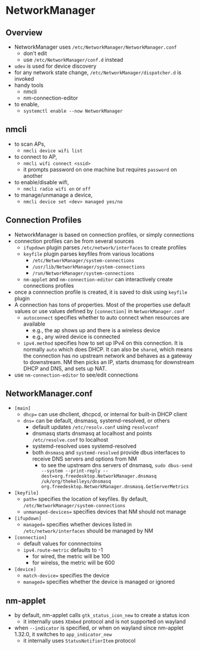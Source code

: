 NetworkManager
==============

## Overview

- NetworkManager uses `/etc/NetworkManager/NetworkManager.conf`
  - don't edit
  - use `/etc/NetworkManager/conf.d` instead
- `udev` is used for device discovery
- for any network state change, `/etc/NetworkManager/dispatcher.d` is invoked
- handy tools
  - nmcli
  - nm-connection-editor
- to enable,
  - `systemctl enable --now NetworkManager`

## nmcli

- to scan APs,
  - `nmcli device wifi list`
- to connect to AP,
  - `nmcli wifi connect <ssid>`
  - it prompts password on one machine but requires `password` on another
- to enable/disable wifi,
  - `nmcli radio wifi on` or `off`
- to manage/unmanage a device,
  - `nmcli device set <dev> managed yes/no`

## Connection Profiles

- NetworkManager is based on connection profiles, or simply connections
- connection profiles can be from several sources
  - `ifupdown` plugin parses `/etc/network/interfaces` to create profiles
  - `keyfile` plugin parses keyfiles from various locations
    - `/etc/NetworkManager/system-connections`
    - `/usr/lib/NetworkManager/system-connections`
    - `/run/NetworkManager/system-connections`
  - `nm-applet` and `nm-connection-editor` can interactively create
    connections profiles
- once a connnection profile is created, it is saved to disk using `keyfile`
  plugin
- A connection has tons of properties.  Most of the properties use default
  values or use values defined by `[connection]` in `NetworkManager.conf`
  - `autoconnect` specifies whether to auto connect when resources are
    available
    - e.g., the ap shows up and there is a wireless device
    - e.g., any wired device is connected
  - `ipv4.method` specifies how to set up IPv4 on this connection.  It is
    normally `auto` which does DHCP.  It can also be `shared`, which means the
    connection has no upstream network and behaves as a gateway to downstream.
    NM then picks an IP, starts dnsmasq for downstream DHCP and DNS, and sets
    up NAT.
- use `nm-connection-editor` to see/edit connections

## NetworkManager.conf

- `[main]`
  - `dhcp=` can use dhclient, dhcpcd, or internal for built-in DHCP client
  - `dns=` can be default, dnsmasq, systemd-resolved, or others
    - default updates `/etc/resolv.conf` using `resolvconf`
    - dnsmasq starts dnsmasq at localhost and points `/etc/resolve.conf` to
      localhost
    - systemd-resolved uses systemd-resolved
    - both `dnsmasq` and `systemd-resolved` provide dbus interfaces to receive
      DNS servers and options from NM
      - to see the upstream dns servers of dnsmasq,
        `sudo dbus-send --system --print-reply --dest=org.freedesktop.NetworkManager.dnsmasq /uk/org/thekelleys/dnsmasq org.freedesktop.NetworkManager.dnsmasq.GetServerMetrics`
- `[keyfile]`
  - `path=` specifies the location of keyfiles.  By default,
    `/etc/NetworkManager/system-connections`
  - `unmanaged-devices=` specifies devices that NM should not manage
- `[ifupdown]`
  - `managed=` specifies whether devices listed in `/etc/network/interfaces`
    should be managed by NM
- `[connection]`
  - default values for connnectoins
  - `ipv4.route-metric` defaults to -1
    - for wired, the metric will be 100
    - for wirelss, the metric will be 600
- `[device]`
  - `match-device=` specifies the device
  - `managed=` specifies whether the device is managed or ignored

## nm-applet

- by default, nm-applet calls `gtk_status_icon_new` to create a status icon
  - it internally uses `XEmbed` protocol and is not supported on wayland
- when `--indicator` is specified, or when on wayland since nm-applet 1.32.0,
  it switches to `app_indicator_new`
  - it internally uses `StatusNotifierItem` protocol
